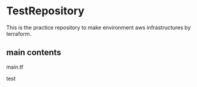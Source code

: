 # TestRepository

 This is the practice repository to make environment aws infrastructures by terraform.

## main contents
main.tf

test

